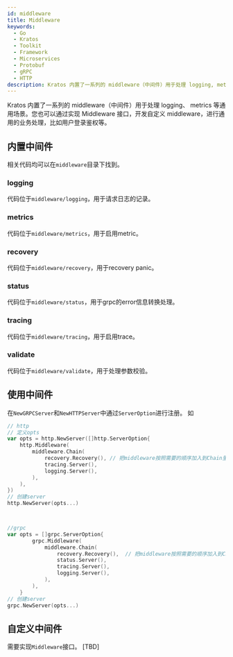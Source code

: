```yaml
---
id: middleware
title: Middleware
keywords:
  - Go
  - Kratos
  - Toolkit
  - Framework
  - Microservices
  - Protobuf
  - gRPC
  - HTTP
description: Kratos 内置了一系列的 middleware（中间件）用于处理 logging, metrics 等通用场景。您也可以通过实现 Middleware 接口，开发自定义 middleware，进行通用的业务处理，比如用户登录鉴权等。
---
```

Kratos 内置了一系列的 middleware（中间件）用于处理 logging、 metrics 等通用场景。您也可以通过实现 Middleware 接口，开发自定义 middleware，进行通用的业务处理，比如用户登录鉴权等。

## 内置中间件
相关代码均可以在`middleware`目录下找到。

### logging
代码位于`middleware/logging`，用于请求日志的记录。

### metrics
代码位于`middleware/metrics`，用于启用metric。

### recovery
代码位于`middleware/recovery`，用于recovery panic。

### status
代码位于`middleware/status`，用于grpc的error信息转换处理。

### tracing
代码位于`middleware/tracing`，用于启用trace。

### validate
代码位于`middleware/validate`，用于处理参数校验。

### 

## 使用中间件
在`NewGRPCServer`和`NewHTTPServer`中通过`ServerOption`进行注册。
如
```go
// http
// 定义opts
var opts = http.NewServer([]http.ServerOption{
	http.Middleware(
		middleware.Chain(
			recovery.Recovery(), // 把middleware按照需要的顺序加入到Chain里面
			tracing.Server(),
			logging.Server(),
		),
	),
})
// 创建server
http.NewServer(opts...)



//grpc
var opts = []grpc.ServerOption{
		grpc.Middleware(
			middleware.Chain(
				recovery.Recovery(),  // 把middleware按照需要的顺序加入到Chain里面
				status.Server(),
				tracing.Server(),
				logging.Server(),
			),
		),
	}
// 创建server
grpc.NewServer(opts...)

```


## 自定义中间件
需要实现`Middleware`接口。
[TBD]
